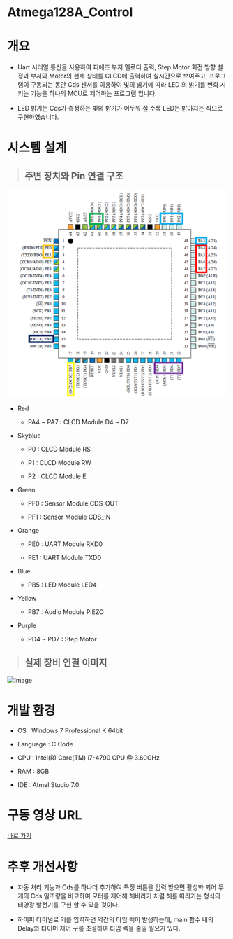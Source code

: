 # Atmega128A_Control

# 개요

- Uart 시리얼 통신을 사용하여 피에조 부저 멜로디 출력, Step Motor 회전 방향 설정과 부저와 Motor의 현재 상태를 CLCD에 출력하여 실시간으로 보여주고, 프로그램이 구동되는 동안 Cds 센서를 이용하여 빛의 밝기에 따라 LED 의 밝기를 변화 시키는 기능을 하나의 MCU로 제어하는 프로그램 입니다.

- LED 밝기는 Cds가 측정하는 빛의 밝기가 어두워 질 수록 LED는 밝아지는 식으로 구현하였습니다.

# 시스템 설계

> ## 주변 장치와 Pin 연결 구조

![Image](./핀_연결.png)

- Red

  - PA4 ~ PA7 : CLCD Module D4 ~ D7 
   
- Skyblue

  - P0 : CLCD Module RS
  
  - P1 : CLCD Module RW
  
  - P2 : CLCD Module E

- Green

  - PF0 : Sensor Module CDS_OUT
  
  - PF1 : Sensor Module CDS_IN

- Orange

  - PE0 : UART Module RXD0
  
  - PE1 : UART Module TXD0

- Blue

  - PB5 : LED Module LED4

- Yellow

  - PB7 : Audio Module PIEZO

- Purple

  - PD4 ~ PD7 : Step Motor
  
  
> ## 실제 장비 연결 이미지

![Image](./Atmel_Test_배선_김유민.jpg)

# 개발 환경

- OS : Windows 7 Professional K 64bit

- Language : C Code

- CPU : Intel(R) Core(TM) i7-4790 CPU @ 3.60GHz

- RAM : 8GB

- IDE : Atmel Studio 7.0

# 구동 영상 URL

[바로 가기](https://youtu.be/PBA-aTZwOjw)

# 추후 개선사항

- 자동 처리 기능과 Cds를 하나더 추가하여 특정 버튼을 입력 받으면 활성화 되어 두 개의 Cds 일조량을 비교하여 모터를 제어해 해바라기 처럼 해를 따라가는 형식의 태양광 발전기를 구현 할 수 있을 것이다.

- 하이퍼 터미널로 키를 입력하면 약간의 타임 렉이 발생하는데, main 함수 내의 Delay와 타이머 제어 구를 조절하여 타임 렉을 줄일 필요가 있다.
